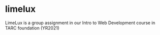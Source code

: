 # limelux
LimeLux is a group assignment in our Intro to Web Development course in TARC foundation (YR2021)
